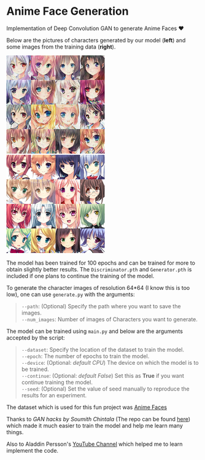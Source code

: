 # Anime Face Generation
Implementation of Deep Convolution GAN to generate Anime Faces :heart:

Below are the pictures of characters generated by our model (**left**) and some images from the training data (**right**).  

![Generated Images](./ims/generated.png)&nbsp;&nbsp;&nbsp;&nbsp;&nbsp;&nbsp;&nbsp;&nbsp;&nbsp;![Original Images](./ims/original.png)  

The model has been trained for 100 epochs and can be trained for more to obtain slightly better results. The `Discriminator.pth` and `Generator.pth` is included if one plans to continue the training of the model.

To generate the character images of resolution 64\*64 (I know this is too low), one can use `generate.py` with the arguments:
>`--path`: (Optional) Specify the path where you want to save the images.  
>`--num_images`: Number of images of Characters you want to generate.

The model can be trained using `main.py` and below are the arguments accepted by the script:  
>`--dataset`: Specify the location of the dataset to train the model.  
>`--epoch`: The number of epochs to train the model.  
>`--device`: (Optional: *default CPU*) The device on which the model is to be trained.  
>`--continue`: (Optional: *default False*) Set this as **True** if you want continue training the model.  
>`--seed`: (Optional) Set the value of seed manually to reproduce the results for an experiment.

The dataset which is used for this fun project was [Anime Faces](https://www.kaggle.com/soumikrakshit/anime-faces)  

Thanks to *GAN hacks by Soumith Chintala* (The repo can be found [here](https://www.github.com/soumith/ganhacks)) which made it much easier to train the model and help me learn many things.  

Also to Aladdin Persson's [YouTube Channel](https://www.youtube.com/channel/UCkzW5JSFwvKRjXABI-UTAkQ) which helped me to learn implement the code.
